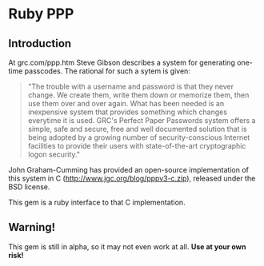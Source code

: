 Ruby PPP
========

Introduction
------------

At grc.com/ppp.htm Steve Gibson describes a system for generating one-time passcodes. The rational for such a sytem is
given:

> "The trouble with a username and password is that they never change. We create them, write them down or memorize them, then
> use them over and over again. What has been needed is an inexpensive system that provides something which changes everytime
> it is used. GRC's Perfect Paper Passwords system offers a simple, safe and secure, free and well documented solution that
> is being adopted by a growing number of security-conscious Internet facilities to provide their users with state-of-the-art
> cryptographic logon security."

John Graham-Cumming has provided an open-source implementation of this system in C (http://www.jgc.org/blog/pppv3-c.zip),
released under the BSD license.

This gem is a ruby interface to that C implementation.

Warning!
--------

This gem is still in alpha, so it may not even work at all. **Use at your own risk!**
